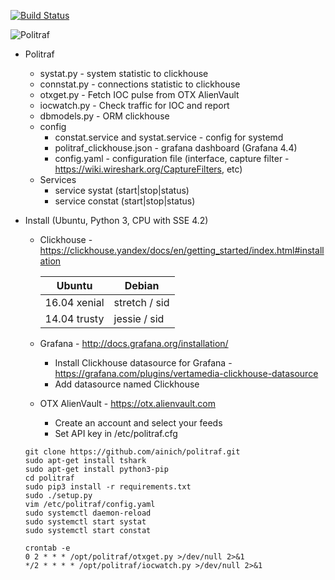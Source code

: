 [![Build Status](https://travis-ci.org/ainich/politraf.svg?branch=master)](https://travis-ci.org/ainich/politraf)

![Politraf](https://politraf.ru/static/img/politraf.jpg)

* Politraf
  * systat.py - system statistic to clickhouse
  * connstat.py - connections statistic to clickhouse
  * otxget.py - Fetch IOC pulse from OTX AlienVault
  * iocwatch.py - Check traffic for IOC and report
  * dbmodels.py - ORM clickhouse
  * config
    * constat.service and systat.service - config for systemd
    * politraf_clickhouse.json - grafana dashboard (Grafana 4.4)
    * config.yaml - configuration file (interface, capture filter - https://wiki.wireshark.org/CaptureFilters, etc)
  * Services
    * service systat (start|stop|status)
    * service constat (start|stop|status)

* Install (Ubuntu, Python 3, CPU with SSE 4.2)

    * Clickhouse - https://clickhouse.yandex/docs/en/getting_started/index.html#installation
  
      Ubuntu | Debian
      ------------ | -------------
      16.04  xenial | stretch / sid
      14.04  trusty | jessie  / sid
  
    * Grafana - http://docs.grafana.org/installation/
      * Install Clickhouse datasource for Grafana - https://grafana.com/plugins/vertamedia-clickhouse-datasource
      * Add datasource named Clickhouse

    * OTX AlienVault - https://otx.alienvault.com
      * Create an account and select your feeds
      * Set API key in /etc/politraf.cfg


    ```
    git clone https://github.com/ainich/politraf.git
    sudo apt-get install tshark
    sudo apt-get install python3-pip
    cd politraf
    sudo pip3 install -r requirements.txt
    sudo ./setup.py
    vim /etc/politraf/config.yaml
    sudo systemctl daemon-reload
    sudo systemctl start systat
    sudo systemctl start constat

    crontab -e
    0 2 * * * /opt/politraf/otxget.py >/dev/null 2>&1
    */2 * * * * /opt/politraf/iocwatch.py >/dev/null 2>&1
    ```